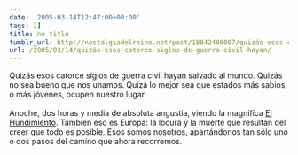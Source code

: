 ```yaml
---
date: '2005-03-14T12:47:00+00:00'
tags: []
title: no title
tumblr_url: http://nostalgiadelreino.net/post/18842406007/quizás-esos-catorce-siglos-de-guerra-civil-hayan
url: /2005/03/14/quizás-esos-catorce-siglos-de-guerra-civil-hayan/
---
```


<p>Quizás esos catorce siglos de guerra civil hayan salvado al mundo. Quizás no sea bueno que nos unamos. Quizá lo mejor sea que estados más sabios, o más jóvenes, ocupen nuestro lugar.<br/><br/>Anoche, dos horas y media de absoluta angustia, viendo la magnífica <a href="http://www.imdb.com/title/tt0363163/combined?fr=c2l0ZT1kZnxteD0yMHxsbT01MDB8dHQ9b258ZmI9dXxwbj0wfHE9ZGVyIHVuZGVyZ2FuZ3xodG1sPTF8bm09b24_;fc=1;ft=20;fm=1">El Hundimiento</a>. También eso es Europa: la locura y la muerte que resultan del creer que todo es posible. Esos somos nosotros, apartándonos tan sólo uno o dos pasos del camino que ahora recorremos.</p><div class="blogger-post-footer"><img width="1" height="1" src="https://blogger.googleusercontent.com/tracker/1180118427259117074-7714716708505595040?l=nostalgiadelreino.blogspot.com" alt=""/></div>